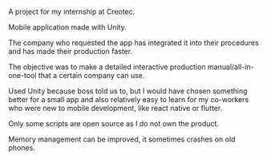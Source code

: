 A project for my internship at Creotec.

Mobile application made with Unity.

The company who requested the app has integrated it into their procedures and has made their production faster.

The objective was to make a detailed interactive production manual/all-in-one-tool that a certain company can use.

Used Unity because boss told us to, but I would have chosen something better for a small app and also relatively easy to learn for my co-workers who were new to mobile development, like react native or flutter.




Only some scripts are open source as I do not own the product.

Memory management can be improved, it sometimes crashes on old phones.
